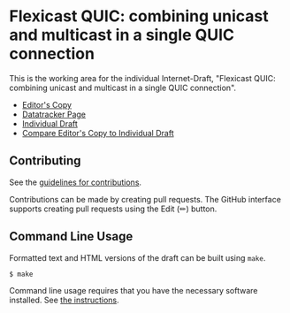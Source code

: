 # Flexicast QUIC: combining unicast and multicast in a single QUIC connection

This is the working area for the individual Internet-Draft, "Flexicast QUIC: combining unicast and multicast in a single QUIC connection".

* [Editor's Copy](https://louisna.github.io/draft-navarre-quic-flexicast/#go.draft-navarre-quic-flexicast.html)
* [Datatracker Page](https://datatracker.ietf.org/doc/draft-navarre-quic-flexicast)
* [Individual Draft](https://datatracker.ietf.org/doc/html/draft-navarre-quic-flexicast)
* [Compare Editor's Copy to Individual Draft](https://louisna.github.io/draft-navarre-quic-flexicast/#go.draft-navarre-quic-flexicast.diff)


## Contributing

See the
[guidelines for contributions](https://github.com/louisna/draft-navarre-quic-flexicast/blob//CONTRIBUTING.md).

Contributions can be made by creating pull requests.
The GitHub interface supports creating pull requests using the Edit (✏) button.


## Command Line Usage

Formatted text and HTML versions of the draft can be built using `make`.

```sh
$ make
```

Command line usage requires that you have the necessary software installed.  See
[the instructions](https://github.com/martinthomson/i-d-template/blob/main/doc/SETUP.md).


